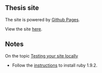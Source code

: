 ## Thesis site

The site is powered by [Github Pages](http://pages.github.com).

View the site [here](http://variani.github.io/thesis).


## Notes

On the topic [Testing your site locally](http://kbroman.github.io/simple_site/pages/local_test.html)

* Follow the [instructions](http://askubuntu.com/a/91780) to install ruby 1.9.2.
